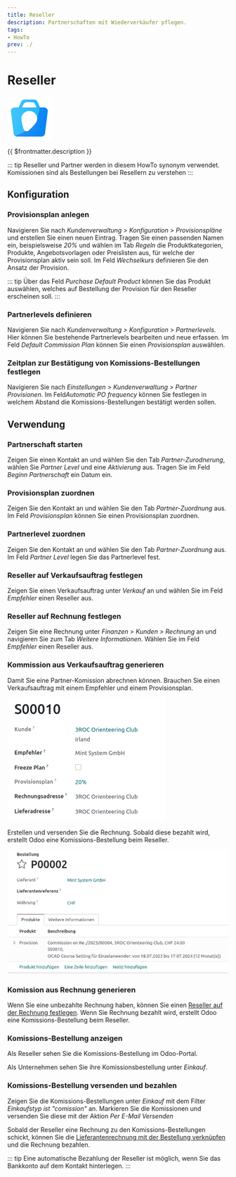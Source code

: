 ```yaml
---
title: Reseller
description: Partnerschaften mit Wiederverkäufer pflegen.
tags:
- HowTo
prev: ./
---
```

# Reseller
![icons_odoo_website_crm_partner_assign](attachments/icons_odoo_website_crm_partner_assign.png)

{{ $frontmatter.description }}

::: tip
Reseller und Partner werden in diesem HowTo synonym verwendet. Komissionen sind als Bestellungen bei Resellern zu verstehen
:::

## Konfiguration

### Provisionsplan anlegen

Navigieren Sie nach *Kundenverwaltung > Konfiguration > Provisionspläne* und erstellen Sie einen neuen Eintrag. Tragen Sie einen passenden Namen ein, beispielsweise *20%* und wählen im Tab *Regeln* die Produktkategorien, Produkte, Angebotsvorlagen oder Preislisten aus, für welche der Provisionsplan aktiv sein soll. Im Feld *Wechselkurs* definieren Sie den Ansatz der Provision.

::: tip
Über das Feld *Purchase Default Product* können Sie das Produkt auswählen, welches auf Bestellung der Provision für den Reseller erscheinen soll.
:::

### Partnerlevels definieren

Navigieren Sie nach *Kundenverwaltung > Konfiguration > Partnerlevels*. Hier können Sie bestehende Partnerlevels bearbeiten und neue erfassen. Im Feld *Default Commission Plan* können Sie einen *Provisionsplan* auswählen.

### Zeitplan zur Bestätigung von Komissions-Bestellungen festlegen

Navigieren Sie nach *Einstellungen > Kundenverwaltung > Partner Provisionen*. Im Feld*Automatic PO frequency* können Sie festlegen in welchem Abstand die Komissions-Bestellungen bestätigt werden sollen.

## Verwendung

### Partnerschaft starten

Zeigen Sie einen Kontakt an und wählen Sie den Tab *Partner-Zurodnerung*, wählen Sie *Partner Level* und eine *Aktivierung* aus. Tragen Sie im Feld *Beginn Partnerschaft* ein Datum ein.

### Provisionsplan zuordnen

Zeigen Sie den Kontakt an und wählen Sie den Tab *Partner-Zuordnung* aus. Im Feld *Provisionsplan* können Sie einen Provisionsplan zuordnen.

### Partnerlevel zuordnen

Zeigen Sie den Kontakt an und wählen Sie den Tab *Partner-Zuordnung* aus. Im Feld *Partner Level* legen Sie das Partnerlevel fest.

### Reseller auf Verkaufsauftrag festlegen

Zeigen Sie einen Verkaufsauftrag unter *Verkauf* an und wählen Sie im Feld *Empfehler* einen Reseller aus.

### Reseller auf Rechnung festlegen

Zeigen Sie eine Rechnung unter *Finanzen > Kunden > Rechnung* an und navigieren Sie zum Tab *Weitere Informationen*. Wählen Sie im Feld *Empfehler* einen Reseller aus.

### Kommission aus Verkaufsauftrag generieren

Damit Sie eine Partner-Komission abrechnen können. Brauchen Sie einen Verkaufsauftrag mit einem Empfehler und einem Provisionsplan. 

![](attachments/Reseller%20Verkaufsauftrag.png)

Erstellen und versenden Sie die Rechnung. Sobald diese bezahlt wird, erstellt Odoo eine Komissions-Bestellung beim Reseller.

![](attachments/Reseller%20Bestellung.png)

### Komission aus Rechnung generieren

Wenn Sie eine unbezahlte Rechnung haben, können Sie einen [Reseller auf der Rechnung festlegen](#Reseller%20auf%20Rechnung%20festlegen). Wenn Sie Rechnung bezahlt wird, erstellt Odoo eine Komissions-Bestellung beim Reseller.

### Komissions-Bestellung anzeigen

Als Reseller sehen Sie die Komissions-Bestellung im Odoo-Portal.

Als Unternehmen sehen Sie ihre Komissionsbestellung unter *Einkauf*.

### Komissions-Bestellung versenden und bezahlen

Zeigen Sie die Komissions-Bestellungen unter *Einkauf* mit dem Filter *Einkaufstyp ist "comission"* an. Markieren Sie die Komissionen und versenden Sie diese mit der Aktion *Per E-Mail Versenden*

Sobald der Reseller eine Rechnung zu den Komissions-Bestellungen schickt, können Sie die [Lieferantenrechnung mit der Bestellung verknüpfen](Invoicing.md#Lieferantenrechnung%20mit%20Bestellung%20verknüpfen) und die Rechnung bezahlen.

::: tip
Eine automatische Bezahlung der Reseller ist möglich, wenn Sie das Bankkonto auf dem Kontakt hinterlegen.
:::